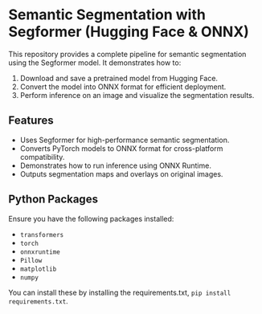 # Semantic Segmentation with Segformer (Hugging Face & ONNX)
This repository provides a complete pipeline for semantic segmentation using the Segformer model. It demonstrates how to:

1. Download and save a pretrained model from Hugging Face.
2. Convert the model into ONNX format for efficient deployment.
3. Perform inference on an image and visualize the segmentation results.

## Features
- Uses Segformer for high-performance semantic segmentation.
- Converts PyTorch models to ONNX format for cross-platform compatibility.
- Demonstrates how to run inference using ONNX Runtime.
- Outputs segmentation maps and overlays on original images.

## Python Packages
Ensure you have the following packages installed: 
- `transformers`
- `torch`
- `onnxruntime`
- `Pillow`
- `matplotlib`
- `numpy`

You can install these by installing the requirements.txt, `pip install requirements.txt`.
